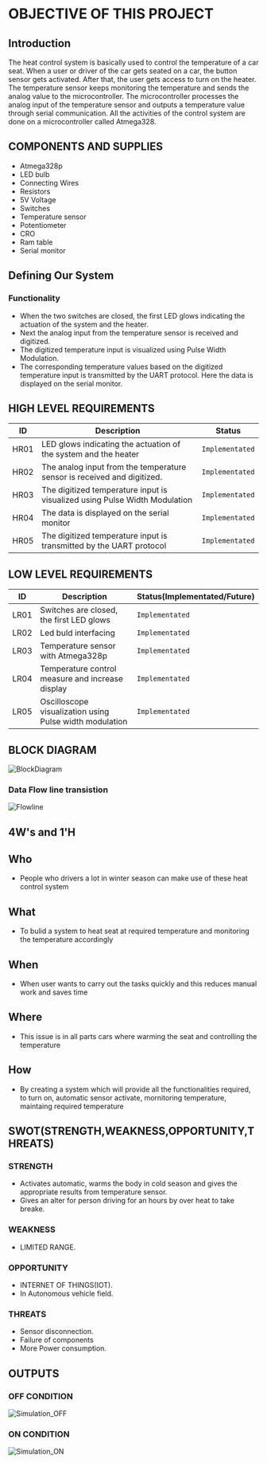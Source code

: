 # OBJECTIVE OF THIS PROJECT
## Introduction
The heat control system is basically used to control the temperature of a car seat. When a user or driver of the car gets seated on a car, the button sensor gets activated. After that, the user gets access to turn on the heater. The temperature sensor keeps monitoring the temperature and sends the analog value to the microcontroller. The microcontroller processes the analog input of the temperature sensor and outputs a temperature value through serial communication. All the activities of the control system are done on a microcontroller called Atmega328.

## COMPONENTS AND SUPPLIES
*   Atmega328p
*   LED bulb
*   Connecting Wires
*   Resistors
*   5V Voltage
*   Switches
*   Temperature sensor
*   Potentiometer
*   CRO
*   Ram table
*   Serial monitor

## Defining Our System
### Functionality
*   When the two switches are closed, the first LED glows indicating the actuation of the system and the heater.
*   Next the analog input from the temperature sensor is received and digitized.
*   The digitized temperature input is visualized using Pulse Width Modulation.
*   The corresponding temperature values based on the digitized temperature input is transmitted by the UART protocol. Here the data is displayed on the serial monitor.


## HIGH LEVEL REQUIREMENTS
|  ID    |                 Description                   | Status |
|  ---   | ---------------------------------------------  | ------- |
| HR01  |  LED glows indicating the actuation of the system and the heater | `Implementated` |
| HR02  | The analog input from the temperature sensor is received and digitized. | `Implementated` |
| HR03  | The digitized temperature input is visualized using Pulse Width Modulation | `Implementated` |
| HR04  | The data is displayed on the serial monitor | `Implementated` |
| HR05  | The digitized temperature input is transmitted by the UART protocol | `Implementated` |

## LOW LEVEL REQUIREMENTS
|  ID    |                 Description                   | Status(Implementated/Future)  |
|  ---   | --------------------------------------------- |  --------------------------- |
| LR01  | Switches are closed, the first LED glows  | `Implementated` |
| LR02  | Led buld interfacing | `Implementated` |
| LR03  | Temperature sensor with Atmega328p | `Implementated` |
| LR04  | Temperature control measure and increase display | `Implementated` |
| LR05  | Oscilloscope visualization using Pulse width modulation | `Implementated` |

## BLOCK DIAGRAM
![BlockDiagram](https://user-images.githubusercontent.com/102242702/164683027-a67a16d0-cb96-41e2-a0f3-a8f1df52ea4d.PNG)
  ### Data Flow line transistion
  ![Flowline](https://user-images.githubusercontent.com/102242702/164683176-44d8b1d6-f333-40e5-9c64-f9a6760ce61c.PNG)

## 4W's and 1'H
## Who
*   People who drivers a lot in winter season can make use of these heat control system
## What
*   To bulid a system to heat seat at required temperature and monitoring the temperature accordingly

## When
*   When user wants to carry out the tasks quickly and this reduces manual work and saves time

## Where
*   This issue is in all parts cars where warming the seat and controlling the temperature

## How
*   By creating a system which will provide all the functionalities required, to turn on, automatic sensor activate, mornitoring temperature, maintaing required temperature

## SWOT(STRENGTH,WEAKNESS,OPPORTUNITY,THREATS)
### STRENGTH
*   Activates automatic, warms the body in cold season and gives the appropriate results from temperature sensor.
*   Gives an alter for person driving for an hours by over heat to take breake.

### WEAKNESS
*   LIMITED RANGE.

### OPPORTUNITY
*   INTERNET OF THINGS(IOT).
*   In Autonomous vehicle field.

### THREATS
*   Sensor disconnection.
*   Failure of components
*   More Power consumption.

## OUTPUTS
### OFF CONDITION

![Simulation_OFF](https://user-images.githubusercontent.com/102242702/164684699-8ab47f45-8d6a-4d07-a426-ef3b90cfac02.PNG)

### ON CONDITION

![Simulation_ON](https://user-images.githubusercontent.com/102242702/164684764-4cc9b292-79de-4584-ae5b-d25e06bdd444.PNG)
